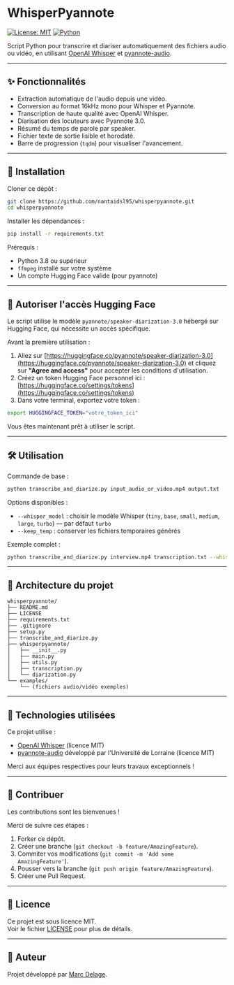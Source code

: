 # WhisperPyannote

[![License: MIT](https://img.shields.io/badge/License-MIT-yellow.svg)](LICENSE) 
[![Python](https://img.shields.io/badge/Python-3.8%2B-blue.svg)](https://www.python.org/downloads/)

Script Python pour transcrire et diariser automatiquement des fichiers audio ou vidéo, en utilisant [OpenAI Whisper](https://github.com/openai/whisper) et [pyannote-audio](https://github.com/pyannote/pyannote-audio).

---

## ✨ Fonctionnalités

- Extraction automatique de l'audio depuis une vidéo.
- Conversion au format 16kHz mono pour Whisper et Pyannote.
- Transcription de haute qualité avec OpenAI Whisper.
- Diarisation des locuteurs avec Pyannote 3.0.
- Résumé du temps de parole par speaker.
- Fichier texte de sortie lisible et horodaté.
- Barre de progression (`tqdm`) pour visualiser l'avancement.

---

## 🚀 Installation

Cloner ce dépôt :
```bash
git clone https://github.com/nantaidsl95/whisperpyannote.git
cd whisperpyannote
```

Installer les dépendances :
```bash
pip install -r requirements.txt
```

Prérequis :
- Python 3.8 ou supérieur
- `ffmpeg` installé sur votre système
- Un compte Hugging Face valide (pour pyannote)

---

## 🔑 Autoriser l'accès Hugging Face

Le script utilise le modèle `pyannote/speaker-diarization-3.0` hébergé sur Hugging Face, qui nécessite un accès spécifique.

Avant la première utilisation :

1. Allez sur [https://huggingface.co/pyannote/speaker-diarization-3.0](https://huggingface.co/pyannote/speaker-diarization-3.0) et cliquez sur **"Agree and access"** pour accepter les conditions d'utilisation.
2. Créez un token Hugging Face personnel ici : [https://huggingface.co/settings/tokens](https://huggingface.co/settings/tokens)
3. Dans votre terminal, exportez votre token :

```bash
export HUGGINGFACE_TOKEN="votre_token_ici"
```

Vous êtes maintenant prêt à utiliser le script.

---

## 🛠️ Utilisation

Commande de base :
```bash
python transcribe_and_diarize.py input_audio_or_video.mp4 output.txt
```

Options disponibles :
- `--whisper_model` : choisir le modèle Whisper (`tiny`, `base`, `small`, `medium`, `large`, `turbo`) — par défaut `turbo`
- `--keep_temp` : conserver les fichiers temporaires générés

Exemple complet :
```bash
python transcribe_and_diarize.py interview.mp4 transcription.txt --whisper_model medium --keep_temp
```

---

## 📂 Architecture du projet

```
whisperpyannote/
├── README.md
├── LICENSE
├── requirements.txt
├── .gitignore
├── setup.py
├── transcribe_and_diarize.py
├── whisperpyannote/
│   ├── __init__.py
│   ├── main.py
│   ├── utils.py
│   ├── transcription.py
│   └── diarization.py
└── examples/
    └── (fichiers audio/vidéo exemples)
```

---

## 🧩 Technologies utilisées

Ce projet utilise :

- [OpenAI Whisper](https://github.com/openai/whisper) (licence MIT)
- [pyannote-audio](https://github.com/pyannote/pyannote-audio) développé par l'Université de Lorraine (licence MIT)

Merci aux équipes respectives pour leurs travaux exceptionnels !

---

## 🤝 Contribuer

Les contributions sont les bienvenues !

Merci de suivre ces étapes :
1. Forker ce dépôt.
2. Créer une branche (`git checkout -b feature/AmazingFeature`).
3. Commiter vos modifications (`git commit -m 'Add some AmazingFeature'`).
4. Pousser vers la branche (`git push origin feature/AmazingFeature`).
5. Créer une Pull Request.

---

## 📄 Licence

Ce projet est sous licence MIT.  
Voir le fichier [LICENSE](LICENSE) pour plus de détails.

---

## 🙌 Auteur

Projet développé par [Marc Delage](https://github.com/nantaidsl95).
